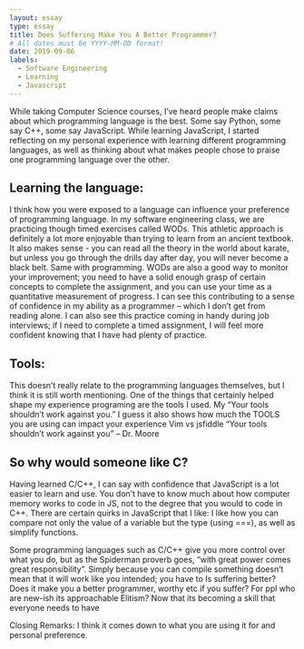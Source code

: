 ```yaml
---
layout: essay
type: essay
title: Does Suffering Make You A Better Programmer?
# All dates must be YYYY-MM-DD format!
date: 2019-09-06
labels:
  - Software Engineering
  - Learning
  - Javascript
---
```


While taking Computer Science courses, I’ve heard people make claims about which programming language is the best. Some say Python, some say C++, some say JavaScript. 
While learning JavaScript, I started reflecting on my personal experience with learning different programming languages, as well as thinking about what makes people chose to praise one programming language over the other. 

Learning the language:
---
I think how you were exposed to a language can influence your preference of programming language. In my software engineering class, we are practicing though timed exercises called WODs. This athletic approach is definitely a lot more enjoyable than trying to learn from an ancient textbook. It also makes sense - you can read all the theory in the world about karate, but unless you go through the drills day after day, you will never become a black belt. Same with programming. WODs are also a good way to monitor your improvement; you need to have a solid enough grasp of certain concepts to complete the assignment, and you can use your time as a quantitative measurement of progress. I can see this contributing to a sense of confidence in my ability as a programmer – which I don’t get from reading alone. I can also see this practice coming in handy during job interviews; if I need to complete a timed assignment, I will feel more confident knowing that I have had plenty of practice.  

Tools:
---
This doesn’t really relate to the programming languages themselves, but I think it is still worth mentioning. One of the things that certainly helped shape my experience programing are the tools I used. My 
 “Your tools shouldn’t work against you.” 
I guess it also shows how much the TOOLS you are using can impact your experience
Vim vs jsfiddle 
“Your tools shouldn’t work against you” – Dr. Moore 


So why would someone like C? 
---
Having learned C/C++, I can say with confidence that JavaScript is a lot easier to learn and use. You don’t have to know much about how computer memory works to code in JS, not to the degree that you would to code in C++. There are certain quirks in JavaScript that I like: I like how you can compare not only the value of a variable but the type (using ===), as well as simplify functions.

Some programming languages such as C/C++ give you more control over what you do, but as the Spiderman proverb goes, “with great power comes great responsibility”.  Simply because you can compile something doesn’t mean that it will work like you intended; you have to 
Is suffering better? Does it make you a better programmer, worthy etc if you suffer? 
For ppl who are new-ish its approachable 
Elitism? Now that its becoming a skill that everyone needs to have 

Closing Remarks:  I think it comes down to what you are using it for and personal preference. 



